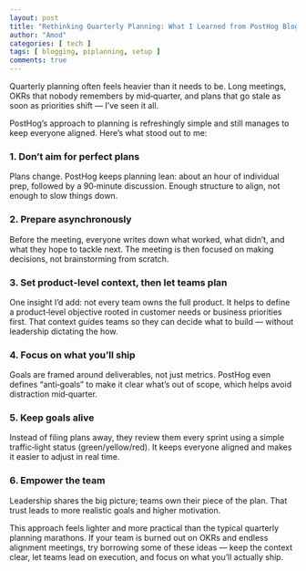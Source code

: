 ```yaml
---
layout: post
title: "Rethinking Quarterly Planning: What I Learned from PostHog Blog and Personal Experience"
author: "Amod"
categories: [ tech ]
tags: [ blogging, piplanning, setup ]
comments: true
---
```

Quarterly planning often feels heavier than it needs to be. Long meetings, OKRs that nobody remembers by mid‑quarter, and plans that go stale as soon as priorities shift — I’ve seen it all.

PostHog’s approach to planning is refreshingly simple and still manages to keep everyone aligned. Here’s what stood out to me:

### 1. Don’t aim for perfect plans
Plans change. PostHog keeps planning lean: about an hour of individual prep, followed by a 90‑minute discussion. Enough structure to align, not enough to slow things down.

### 2. Prepare asynchronously
Before the meeting, everyone writes down what worked, what didn’t, and what they hope to tackle next. The meeting is then focused on making decisions, not brainstorming from scratch.

### 3. Set product‑level context, then let teams plan
One insight I’d add: not every team owns the full product. It helps to define a product‑level objective rooted in customer needs or business priorities first. That context guides teams so they can decide what to build — without leadership dictating the how.

### 4. Focus on what you’ll ship
Goals are framed around deliverables, not just metrics. PostHog even defines “anti‑goals” to make it clear what’s out of scope, which helps avoid distraction mid‑quarter.

### 5. Keep goals alive
Instead of filing plans away, they review them every sprint using a simple traffic‑light status (green/yellow/red). It keeps everyone aligned and makes it easier to adjust in real time.

### 6. Empower the team
Leadership shares the big picture; teams own their piece of the plan. That trust leads to more realistic goals and higher motivation.

This approach feels lighter and more practical than the typical quarterly planning marathons. If your team is burned out on OKRs and endless alignment meetings, try borrowing some of these ideas — keep the context clear, let teams lead on execution, and focus on what you’ll actually ship.